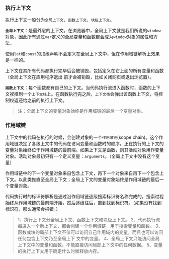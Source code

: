 ### 执行上下文

执行上下文一般分为`全局上下文`、`函数上下文`、`块级上下文`。

**`全局上下文`**：是最外层的上下文。在浏览器中，全局上下文就是我们所说的`window`对象，因此所有通过`var`定义的全局变量和函数都会成为`window`对象的属性和方法。

使用`let`和`const`的顶级声明不会定义在全局上下文中，但在作用域链解析上效果是一样的。

上下文在其所有代码都执行完毕后会被销毁，包括定义在它上面的所有变量和函数（全局上下文在应用程序退出 前才会被销毁，比如关闭网页或退出浏览器）。

**`函数上下文`**：每个函数都有自己的上下文。当代码执行流进入函数时，函数的上下文衩推到一个`上下文栈`上。在函数执行完之后，`上下文栈`会弹出该函数上下文，将控制权返还给之前的执行上下文。

> 注：全局上下文的变量对象始终是作用域链的最后一个变量对象。



### 作用域链

上下文中的代码在执行的时候，会创建对象的一个`作用域链`(scope chain)。这个作用域链决定了各级上文中的代码在访问变量和函数时的顺序。正在执行的上下文的变量对象始终位于作用域链的最前端。如果上下文是函数，则其活动对象用作变量对象。活动对象最初只有一个定义变量：`arguments`。（全局上下文中没有这个变量）

作用域链中的下一个变量对象来自包含上下文，再下一个对象来自再下一个包含上下文。以此类推直至全局上下文；全局上下文的变量对象始终是作用域链的最后一个变量对象。

代码执行时的标识符解析是通过沿作用域链逐级搜索标识符名称完成的。搜索过程始终从作用域链的最前端开始，然后逐级往后，直到找到标识符。（如果没有找到标识符，那么通常会报错。）





> 1、执行上下文分全局上下文、函数上下文和块级上下文。
> 2、代码执行流每进入一个新上下文，都会创建一个作用域链，用于搜索变量和函数。
> 3、函数或块的局部上下文不仅可以访问自己作用域内的变量，而且也可以访问任何包含上下文乃至全局上下	  文中的变量。
> 4、全局上下文只能访问全局上下文中的变量和函数，不能直接访问局部上下文中的任何数据。
> 5、变量的执行上下文用于确定什么时候释放内存。